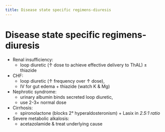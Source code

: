 ```yaml
---
title: Disease state specific regimens-diuresis
---
```


# Disease state specific regimens-diuresis

- Renal insufficiency:
  - loop diuretic (↑ dose to achieve effective delivery to ThAL) ± thiazide
- CHF:
  - loop diuretic (↑ frequency over ↑ dose),
  - IV for gut edema + thiazide (watch K & Mg)
- Nephrotic syndrome:
  - urinary albumin binds secreted loop diuretic,
  - use 2-3× normal dose
- Cirrhosis:
  - spironolactone (blocks 2° hyperaldosteronism) + Lasix in _2.5:1 ratio_
- Severe metabolic alkalosis:
  - acetazolamide & treat underlying cause
